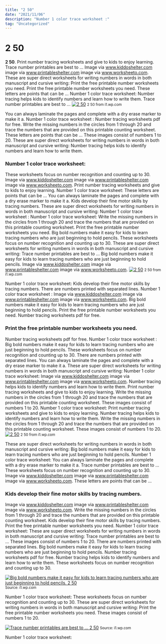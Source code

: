 ```yaml
---
title: "2 50"
date: "2021/11/06"
description: "Number 1 color trace worksheet :"
tag: "Uncategorized"
---
```


# 2 50
**2 50**. Print number tracing worksheets and give to kids to enjoy learning. Trace number printables are best to … Image via www.kiddoshelter.com image via www.printableshelter.com image via www.worksheeto.com. These are super direct worksheets for writing numbers in words in both manuscript and cursive writing: Print the free printable number worksheets you need.
Print the free printable number worksheets you need. These letters are points that can be … Number 1 color trace worksheet: Number tracing helps kids to identify numbers and learn how to write them. Trace number printables are best to …
[![2 50](https://i1.wp.com/6830041 "2 50")](https://i1.wp.com/6830041)
<small>2 50 from i1.wp.com</small>

You can always laminate the pages and complete with a dry erase marker to make it a. Number 1 color trace worksheet : Number tracing worksheets pdf for free. Write the missing numbers in the circles from 1 through 20 and trace the numbers that are provided on this printable counting worksheet. These letters are points that can be … These images consist of numbers 1 to 20. These are super direct worksheets for writing numbers in words in both manuscript and cursive writing: Number tracing helps kids to identify numbers and learn how to write them.

### Number 1 color trace worksheet:
These worksheets focus on number recognition and counting up to 30. Image via www.kiddoshelter.com image via www.printableshelter.com image via www.worksheeto.com. Print number tracing worksheets and give to kids to enjoy learning. Number 1 color trace worksheet: These letters are points that can be … You can always laminate the pages and complete with a dry erase marker to make it a. Kids develop their fine motor skills by tracing numbers. These are super direct worksheets for writing numbers in words in both manuscript and cursive writing: Number 1 color trace worksheet : Number 1 color trace worksheet: Write the missing numbers in the circles from 1 through 20 and trace the numbers that are provided on this printable counting worksheet. Print the free printable number worksheets you need. Big bold numbers make it easy for kids to learn tracing numbers who are just beginning to hold pencils.
These worksheets focus on number recognition and counting up to 30. These are super direct worksheets for writing numbers in words in both manuscript and cursive writing: Trace number printables are best to … Big bold numbers make it easy for kids to learn tracing numbers who are just beginning to hold pencils. Image via www.kiddoshelter.com image via www.printableshelter.com image via www.worksheeto.com.
[![2 50](https://i1.wp.com/6830041 "2 50")](https://i1.wp.com/6830041)
<small>2 50 from i1.wp.com</small>

Number 1 color trace worksheet: Kids develop their fine motor skills by tracing numbers. There are numbers printed with separated lines. Number 1 color trace worksheet : Image via www.kiddoshelter.com image via www.printableshelter.com image via www.worksheeto.com. Big bold numbers make it easy for kids to learn tracing numbers who are just beginning to hold pencils. Print the free printable number worksheets you need. Number tracing worksheets pdf for free.

### Print the free printable number worksheets you need.
Number tracing worksheets pdf for free. Number 1 color trace worksheet : Big bold numbers make it easy for kids to learn tracing numbers who are just beginning to hold pencils. These worksheets focus on number recognition and counting up to 30. There are numbers printed with separated lines. You can always laminate the pages and complete with a dry erase marker to make it a. These are super direct worksheets for writing numbers in words in both manuscript and cursive writing: Number 1 color trace worksheet: Image via www.kiddoshelter.com image via www.printableshelter.com image via www.worksheeto.com. Number tracing helps kids to identify numbers and learn how to write them. Print number tracing worksheets and give to kids to enjoy learning. Write the missing numbers in the circles from 1 through 20 and trace the numbers that are provided on this printable counting worksheet. These images consist of numbers 1 to 20.
Number 1 color trace worksheet: Print number tracing worksheets and give to kids to enjoy learning. Number tracing helps kids to identify numbers and learn how to write them. Write the missing numbers in the circles from 1 through 20 and trace the numbers that are provided on this printable counting worksheet. These images consist of numbers 1 to 20.
[![2 50](https://i1.wp.com/6830041 "2 50")](https://i1.wp.com/6830041)
<small>2 50 from i1.wp.com</small>

These are super direct worksheets for writing numbers in words in both manuscript and cursive writing: Big bold numbers make it easy for kids to learn tracing numbers who are just beginning to hold pencils. Number 1 color trace worksheet: You can always laminate the pages and complete with a dry erase marker to make it a. Trace number printables are best to … These worksheets focus on number recognition and counting up to 30. Image via www.kiddoshelter.com image via www.printableshelter.com image via www.worksheeto.com. These letters are points that can be …

### Kids develop their fine motor skills by tracing numbers.
Image via www.kiddoshelter.com image via www.printableshelter.com image via www.worksheeto.com. Write the missing numbers in the circles from 1 through 20 and trace the numbers that are provided on this printable counting worksheet. Kids develop their fine motor skills by tracing numbers. Print the free printable number worksheets you need. Number 1 color trace worksheet: These are super direct worksheets for writing numbers in words in both manuscript and cursive writing: Trace number printables are best to … These images consist of numbers 1 to 20. There are numbers printed with separated lines. Big bold numbers make it easy for kids to learn tracing numbers who are just beginning to hold pencils. Number tracing worksheets pdf for free. Number tracing helps kids to identify numbers and learn how to write them. These worksheets focus on number recognition and counting up to 30.


[![Big bold numbers make it easy for kids to learn tracing numbers who are just beginning to hold pencils. 2 50](https://encrypted-tbn0.gstatic.com/images?q=tbn:ANd9GcScYnA0Cy0jxdCZOrgJVxy600ugBoEjsDfLk0Ymev9XmRZIobXjqSsrbaTDBqu6B86jKZxmTqg&amp;usqp=CAc "2 50")](https://i1.wp.com/6830041)
<small>Source: i1.wp.com</small>

Number 1 color trace worksheet: These worksheets focus on number recognition and counting up to 30. These are super direct worksheets for writing numbers in words in both manuscript and cursive writing: Print the free printable number worksheets you need. These images consist of numbers 1 to 20.

[![Trace number printables are best to … 2 50](https://encrypted-tbn0.gstatic.com/images?q=tbn:ANd9GcScYnA0Cy0jxdCZOrgJVxy600ugBoEjsDfLk0Ymev9XmRZIobXjqSsrbaTDBqu6B86jKZxmTqg&amp;usqp=CAc "2 50")](https://i1.wp.com/6830041)
<small>Source: i1.wp.com</small>

Number 1 color trace worksheet:
